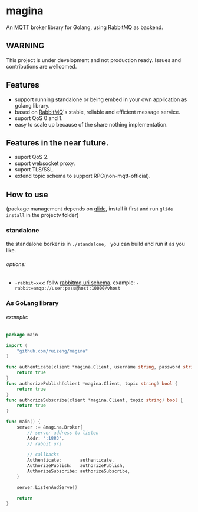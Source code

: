 # magina
An [MQTT](http://mqtt.org) broker library for Golang, using RabbitMQ as backend.

## WARNING
This project is under development and not production ready. Issues and contributions are wellcomed.

## Features

* support running standalone or being embed in your own application as golang library.
* based on [RabbitMQ](http://www.rabbitmq.com)'s stable, reliable and efficient message service.
* suport QoS 0 and 1.
* easy to scale up because of the share nothing implementation. 

## Features in the near future.

* suport QoS 2.
* suport websocket proxy.
* suport TLS/SSL.
* extend topic schema to support RPC(non-mqtt-official).

## How to use 

(package management depends on [glide](https://github.com/Masterminds/glide), install it first and run `glide install` in the projectv folder)

### standalone

the standalone borker is in ```./standalone```， you can build and run it as you like.

###### options:
* `-rabbit=xxx`: follw [rabbitmq uri schema](http://www.rabbitmq.com/uri-spec.html). example: `-rabbit=amqp://user:pass@host:10000/vhost`

### As GoLang library

###### example: 

``` Go
package main

import (
	"github.com/ruizeng/magina"
)

func authenticate(client *magina.Client, username string, password string) bool {
	return true
}
func authorizePublish(client *magina.Client, topic string) bool {
	return true
}
func authorizeSubscribe(client *magina.Client, topic string) bool {
	return true
}

func main() {
	server := &magina.Broker{
		// server address to listen
		Addr: ":1883",
		// rabbit uri
		
		// callbacks
		Authenticate:       authenticate,
		AuthorizePublish:   authorizePublish,
		AuthorizeSubscribe: authorizeSubscribe,
	}

	server.ListenAndServe()

	return
}


```

